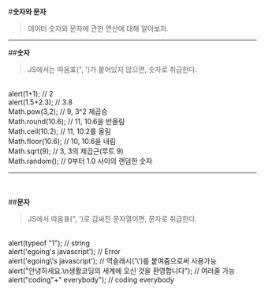 #**숫자와 문자**
<br>
>데이터 숫자와 문자에 관한 연산에 대해 알아보자.

---

##**숫자**
<br>
>JS에서는 따옴표(", ')가 붙어있지 않으면, 숫자로 취급한다.
<br>
    alert(1+1);         // 2</br>
    alert(1.5+2.3);      // 3.8<br>
    Math.pow(3,2);       // 9,   3^2 제곱승<br>
    Math.round(10.6);    // 11,  10.6을 반올림<br>
    Math.ceil(10.2);     // 11,  10.2를 올림<br>
    Math.floor(10.6);    // 10,  10.6을 내림<br>
    Math.sqrt(9);        // 3,   3의 제곱근(루트 9)<br>
    Math.random();       // 0부터 1.0 사이의 랜덤한 숫자

---
<br><br>
##**문자**
<br>
>JS에서 따옴표(", ')로 감싸진 문자열이면, 문자로 취급한다.
<br>
    alert(typeof "1");                               // string<br>
    alert('egoing's javascript');                     // Error<br>
    alert('egoing\'s javascript');                    // 역슬래시('\')를 붙여줌으로써 사용가능<br>
    alert("안녕하세요.\n생활코딩의 세계에 오신 것을 환영합니다"); // 여러줄 가능<br>
    alert("coding"+" everybody");                     // coding everybody<br>
